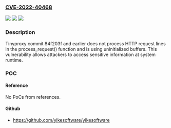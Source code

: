 ### [CVE-2022-40468](https://cve.mitre.org/cgi-bin/cvename.cgi?name=CVE-2022-40468)
![](https://img.shields.io/static/v1?label=Product&message=n%2Fa&color=blue)
![](https://img.shields.io/static/v1?label=Version&message=n%2Fa&color=blue)
![](https://img.shields.io/static/v1?label=Vulnerability&message=n%2Fa&color=brighgreen)

### Description

Tinyproxy commit 84f203f and earlier does not process HTTP request lines in the process_request() function and is using uninitialized buffers. This vulnerability allows attackers to access sensitive information at system runtime.

### POC

#### Reference
No PoCs from references.

#### Github
- https://github.com/yikesoftware/yikesoftware

